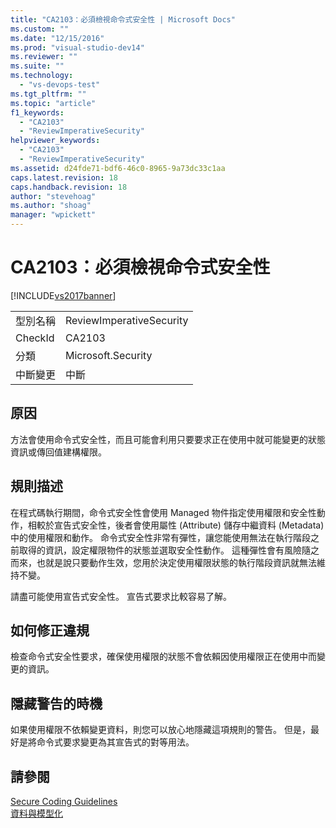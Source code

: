 ```yaml
---
title: "CA2103：必須檢視命令式安全性 | Microsoft Docs"
ms.custom: ""
ms.date: "12/15/2016"
ms.prod: "visual-studio-dev14"
ms.reviewer: ""
ms.suite: ""
ms.technology: 
  - "vs-devops-test"
ms.tgt_pltfrm: ""
ms.topic: "article"
f1_keywords: 
  - "CA2103"
  - "ReviewImperativeSecurity"
helpviewer_keywords: 
  - "CA2103"
  - "ReviewImperativeSecurity"
ms.assetid: d24fde71-bdf6-46c0-8965-9a73dc33c1aa
caps.latest.revision: 18
caps.handback.revision: 18
author: "stevehoag"
ms.author: "shoag"
manager: "wpickett"
---
```

# CA2103：必須檢視命令式安全性
[!INCLUDE[vs2017banner](../code-quality/includes/vs2017banner.md)]

|||  
|-|-|  
|型別名稱|ReviewImperativeSecurity|  
|CheckId|CA2103|  
|分類|Microsoft.Security|  
|中斷變更|中斷|  
  
## 原因  
 方法會使用命令式安全性，而且可能會利用只要要求正在使用中就可能變更的狀態資訊或傳回值建構權限。  
  
## 規則描述  
 在程式碼執行期間，命令式安全性會使用 Managed 物件指定使用權限和安全性動作，相較於宣告式安全性，後者會使用屬性 \(Attribute\) 儲存中繼資料 \(Metadata\) 中的使用權限和動作。  命令式安全性非常有彈性，讓您能使用無法在執行階段之前取得的資訊，設定權限物件的狀態並選取安全性動作。  這種彈性會有風險隨之而來，也就是說只要動作生效，您用於決定使用權限狀態的執行階段資訊就無法維持不變。  
  
 請盡可能使用宣告式安全性。  宣告式要求比較容易了解。  
  
## 如何修正違規  
 檢查命令式安全性要求，確保使用權限的狀態不會依賴因使用權限正在使用中而變更的資訊。  
  
## 隱藏警告的時機  
 如果使用權限不依賴變更資料，則您可以放心地隱藏這項規則的警告。  但是，最好是將命令式要求變更為其宣告式的對等用法。  
  
## 請參閱  
 [Secure Coding Guidelines](../Topic/Secure%20Coding%20Guidelines.md)   
 [資料與模型化](../Topic/Data%20and%20Modeling%20in%20the%20.NET%20Framework.md)